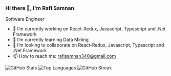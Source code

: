    ### Hi there 👋, I'm Rafi Samnan
  Software Engineer 

- 🔭 I’m currently working on React-Redux, Javascript, Typescript and .Net Framework
- 🌱 I’m currently learning Data Mining
- 👯 I’m looking to collaborate on React-Redux, Javascript, Typescript and .Net Framework
- 📫 How to reach me: rafisamnan340@gmail.com
  
![GitHub Stats](https://github-readme-stats.vercel.app/api?username=rafi340&show_icons=true&count_private=true&theme=default)
![Top Languages](https://github-readme-stats.vercel.app/api/top-langs/?username=rafi340&layout=compact&theme=default)
![GitHub Streak](https://github-readme-streak-stats.herokuapp.com/?user=rafi340&theme=default)



